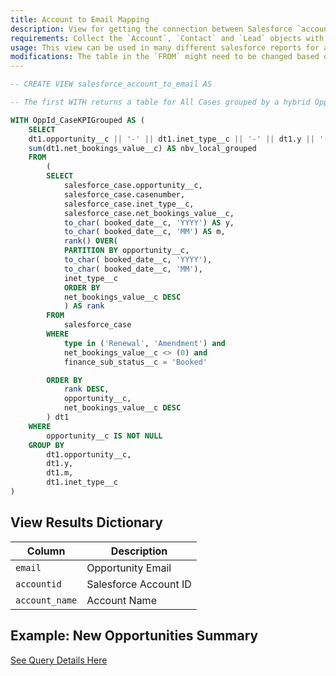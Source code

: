 ```yaml
---
title: Account to Email Mapping
description: View for getting the connection between Salesforce `accountid` to the relevant user `email`.
requirements: Collect the `Account`, `Contact` and `Lead` objects with the Panoply Salesforce data source.
usage: This view can be used in many different salesforce reports for a quick connection between `accountid` and the relevant `email`.
modifications: The table in the `FROM` might need to be changed based on Schema and Destination settings in the data source. Different filters can be added throughout the query, either in the subquery or by adding a `WHERE` clause in the final query.
---
```


```sql
-- CREATE VIEW salesforce_account_to_email AS

-- The first WITH returns a table for All Cases grouped by a hybrid Opportunity Key (Opp ID, iNet Type, Booked Date Year, Booked Date Month)

WITH OppId_CaseKPIGrouped AS (
	SELECT
	dt1.opportunity__c || '-' || dt1.inet_type__c || '-' || dt1.y || '-' || dt1.m AS id,
	sum(dt1.net_bookings_value__c) AS nbv_local_grouped
	FROM
	    (
		SELECT
		    salesforce_case.opportunity__c,
		    salesforce_case.casenumber,
		    salesforce_case.inet_type__c,
		    salesforce_case.net_bookings_value__c,
		    to_char( booked_date__c, 'YYYY') AS y,
		    to_char( booked_date__c, 'MM') AS m,
		    rank() OVER(
			PARTITION BY opportunity__c,
			to_char( booked_date__c, 'YYYY'),
			to_char( booked_date__c, 'MM'),
			inet_type__c
			ORDER BY
			net_bookings_value__c DESC
		    ) AS rank
		FROM
		    salesforce_case
		WHERE
		    type in ('Renewal', 'Amendment') and
		    net_bookings_value__c <> (0) and
		    finance_sub_status__c = 'Booked'

		ORDER BY
		    rank DESC,
		    opportunity__c,
		    net_bookings_value__c DESC
	    ) dt1
	WHERE
	    opportunity__c IS NOT NULL
	GROUP BY
	    dt1.opportunity__c,
	    dt1.y,
	    dt1.m,
	    dt1.inet_type__c
)


```

## View Results Dictionary

| Column | Description |
| --- | --- |
| `email`| Opportunity Email |
| `accountid`| Salesforce Account ID |
| `account_name`| Account Name |

## Example: New Opportunities Summary

[See Query Details Here](https://github.com/panoplyio/sql-library/blob/master/salesforce/queries/new_opps_summary.md)
